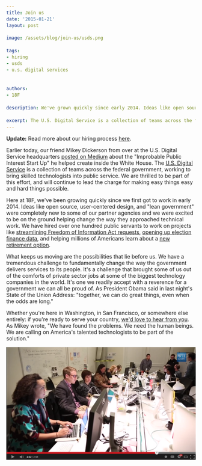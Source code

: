 ```yaml
---
title: Join us
date: '2015-01-21'
layout: post

image: /assets/blog/join-us/usds.png

tags:
- hiring
- usds
- u.s. digital services 


authors:
- 18F

description: We've grown quickly since early 2014. Ideas like open source, user-centered design, and "lean government" were completely new to some of our partner agencies and proud as we are of what we've accomplished, what keeps us moving are the possibilities that lie before us. If you're ready to serve your country, join us.

excerpt: The U.S. Digital Service is a collection of teams across the federal government, working to bring skilled technologists into public service. We are thrilled to be part of this effort, and will continue to lead the charge for making easy things easy and hard things possible.
---
```

**Update:** Read more about our hiring process [here](https://pages.18f.gov/joining-18f/).

Earlier today, our friend Mikey Dickerson from over at the U.S. Digital Service headquarters [posted on Medium](https://medium.com/@USDigitalService/an-improbable-public-interest-start-up-6f9a54712411) about the "Improbable Public Interest Start Up" he helped create inside the White House. The [U.S. Digital Service](https://wh.gov/usds) is a collection of teams across the federal government, working to bring skilled technologists into public service. We are thrilled to be part of this effort, and will continue to lead the charge for making easy things easy and hard things possible.

Here at 18F, we've been growing quickly since we first got to work in early 2014. Ideas like open source, user-centered design, and "lean government" were completely new to some of our partner agencies and we were excited to be on the ground helping change the way they approached technical work. We have hired over one hundred public servants to work on projects like [streamlining Freedom of Information Act requests](https://github.com/18F/foia-hub), [opening up election finance data](https://18f.gsa.gov/2014/08/21/creating-an-open-fec/), and helping millions of Americans learn about a [new retirement option](https://myra.treasury.gov/).

What keeps us moving are the possibilities that lie before us. We have a tremendous challenge to fundamentally change the way the government delivers services to its people. It's a challenge that brought some of us out of the comforts of private sector jobs at some of the biggest technology companies in the world. It's one we readily accept with a reverence for a government we can all be proud of. As President Obama said in last night's State of the Union Address: "together, we can do great things, even when the odds are long."

Whether you're here in Washington, in San Francisco, or somewhere else entirely: if you're ready to serve your country, [we'd love to hear from you](mailto:join18f@gsa.gov). As Mikey wrote, "We have found the problems. We need the human beings. We are calling on America's talented technologists to be part of the solution."

<a title="USDS Video on YouTube." href="https://youtu.be/GMt0wH-twkE" ><img alt="The US Digital Service hard at work" src="/assets/blog/join-us/usds.png" /></a>
